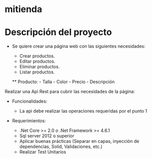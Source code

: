 # mitienda

#   Descripción del proyecto

*   Se quiere crear una página web con las siguientes necesidades:

	- Crear productos.
	- Editar productos.
	- Eliminar productos.
	- Listar productos.

	** Producto:
		- Talla
		- Color
		- Precio
		- Descripción

Realizar una Api Rest para cubrir las necesidades de la página:

*   Funcionalidades:
	- La api debe realizar las operaciones requeridas por el punto 1

*   Requerimientos:
	- .Net Core >= 2.0 o .Net Framework >= 4.6.1
	- Sql server 2012 o superior	
	- Aplicar buenas prácticas (Separar en capas, inyección de dependencias, Solid, Validaciones, etc.)
	- Realizar Test Unitarios